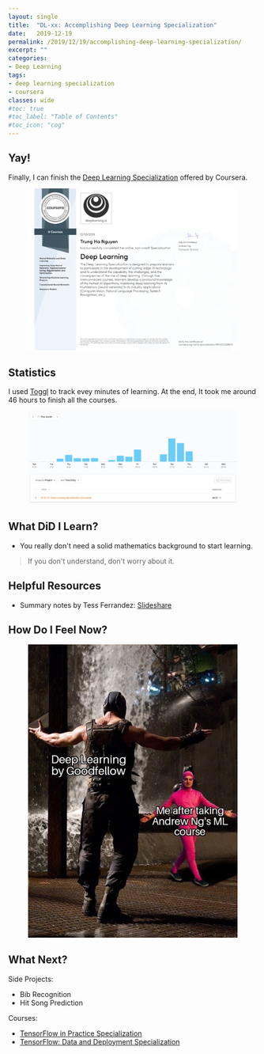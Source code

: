 ```yaml
---
layout: single
title:  "DL-xx: Accomplishing Deep Learning Specialization"
date:   2019-12-19
permalink: /2019/12/19/accomplishing-deep-learning-specialization/
excerpt: ""
categories: 
- Deep Learning
tags:
- deep learning specialization
- coursera
classes: wide
#toc: true
#toc_label: "Table of Contents"
#toc_icon: "cog"
---
```


## Yay!

Finally, I can finish the [Deep Learning Specialization](https://www.coursera.org/specializations/deep-learning) offered by Coursera.

<figure>
	<img src="https://github.com/datasciblog/datasciblog.github.io/blob/master/_posts/images/2019-12-19-DL-xx-accomplishing-deep-learning-specialization/cert.png?raw=true">
	<figcaption></figcaption>
</figure>

## Statistics

I used [Toggl](https://toggl.com/) to track evey minutes of learning. At the end, It took me around 46 hours to finish all the courses. 

<figure>
	<img src="https://github.com/datasciblog/datasciblog.github.io/blob/master/_posts/images/2019-12-19-DL-xx-accomplishing-deep-learning-specialization/time.png?raw=true">
	<figcaption></figcaption>
</figure>

## What DiD I Learn?

- You really don't need a solid mathematics background to start learning.

> If you don't understand, don't worry about it.

## Helpful Resources

- Summary notes by Tess Ferrandez: [Slideshare](https://www.slideshare.net/TessFerrandez/notes-from-coursera-deep-learning-courses-by-andrew-ng)

## How Do I Feel Now?

<figure>
	<img src="https://github.com/datasciblog/datasciblog.github.io/blob/master/_posts/images/2019-12-19-DL-xx-accomplishing-deep-learning-specialization/meme.jpg?raw=true">
	<figcaption></figcaption>
</figure>

## What Next?

Side Projects:
- Bib Recognition
- Hit Song Prediction

Courses:
- [TensorFlow in Practice Specialization](https://www.coursera.org/specializations/tensorflow-in-practice)
- [TensorFlow: Data and Deployment Specialization](https://www.coursera.org/specializations/tensorflow-data-and-deployment)




